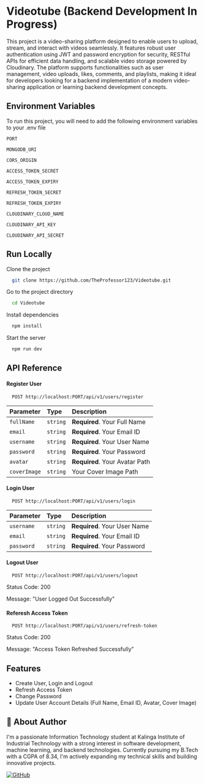 
# Videotube (Backend Development In Progress)

This project is a video-sharing platform designed to enable users to upload, stream, and interact with videos seamlessly. It features robust user authentication using JWT and password encryption for security, RESTful APIs for efficient data handling, and scalable video storage powered by Cloudinary. The platform supports functionalities such as user management, video uploads, likes, comments, and playlists, making it ideal for developers looking for a backend implementation of a modern video-sharing application or learning backend development concepts.


## Environment Variables

To run this project, you will need to add the following environment variables to your .env file

`PORT`

`MONGODB_URI`

`CORS_ORIGIN`

`ACCESS_TOKEN_SECRET`

`ACCESS_TOKEN_EXPIRY`

`REFRESH_TOKEN_SECRET`

`REFRESH_TOKEN_EXPIRY`

`CLOUDINARY_CLOUD_NAME`

`CLOUDINARY_API_KEY`

`CLOUDINARY_API_SECRET`
## Run Locally

Clone the project

```bash
  git clone https://github.com/TheProfessor123/Videotube.git
```

Go to the project directory

```bash
  cd Videotube
```

Install dependencies

```bash
  npm install
```

Start the server

```bash
  npm run dev
```


## API Reference

#### Register User

```http
  POST http://localhost:PORT/api/v1/users/register
```

| Parameter | Type     | Description                |
| :-------- | :------- | :------------------------- |
| `fullName` | `string` | **Required**. Your Full Name |
| `email` | `string` | **Required**. Your Email ID |
| `username` | `string` |**Required**. Your User Name |
| `password` | `string` |**Required**. Your Password |
| `avatar` | `string` | **Required**. Your Avatar Path |
| `coverImage` | `string` | Your Cover Image Path |

#### Login User

```http
  POST http://localhost:PORT/api/v1/users/login
```

| Parameter | Type     | Description                       |
| :-------- | :------- | :-------------------------------- |
| `username` | `string` |**Required**. Your User Name |
| `email` | `string` | **Required**. Your Email ID |
| `password` | `string` |**Required**. Your Password |

#### Logout User

```http
  POST http://localhost:PORT/api/v1/users/logout
```

Status Code: 200 

Message: "User Logged Out Successfully"

#### Referesh Access Token

```http
  POST http://localhost:PORT/api/v1/users/refresh-token
```

Status Code: 200

Message: "Access Token Refreshed Successfully"
## Features

- Create User, Login and Logout
- Refresh Access Token
- Change Password
- Update User Account Details (Full Name, Email ID, Avatar, Cover Image)


## 🚀 About Author
I'm a passionate Information Technology student at Kalinga Institute of Industrial Technology with a strong interest in software development, machine learning, and backend technologies. Currently pursuing my B.Tech with a CGPA of 8.34, I'm actively expanding my technical skills and building innovative projects.

[![GitHub](https://img.shields.io/badge/GitHub-181717?style=for-the-badge&logo=github&logoColor=white)](https://github.com/TheProfessor123)

